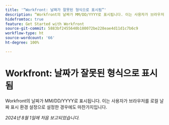 ```yaml
---
title: '“Workfront: 날짜가 잘못된 형식으로 표시됨”'
description: “Workfront의 날짜가 MM/DD/YYYY로 표시됩니다. 이는 사용자가 브라우저를 로컬 날짜 표시 환경 설정으로 설정한 경우에도 마찬가지입니다. ”
hidefromtoc: true
feature: Get Started with Workfront
source-git-commit: 5883bf2455640b180072be228eae4d11d1c7b6c9
workflow-type: ht
source-wordcount: '66'
ht-degree: 100%

---
```



# Workfront: 날짜가 잘못된 형식으로 표시됨

Workfront의 날짜가 MM/DD/YYYY로 표시됩니다. 이는 사용자가 브라우저를 로컬 날짜 표시 환경 설정으로 설정한 경우에도 마찬가지입니다.

_2024년 8월 1일에 처음 보고되었습니다._
